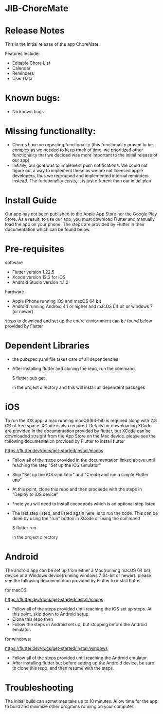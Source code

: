 
# JIB-ChoreMate 

# Release Notes

This is the initial release of the app ChoreMate

Features include:
- Editable Chore List
- Calendar
- Reminders
- User Data 

# Known bugs:
- No known bugs

# Missing functionality:
- Chores have no repeating functionality (this functionality proved to be complex as we needed to keep track of time, we prioritized other functionality that we decided was more important to the initial release of our app)
- Initially, our goal was to implement push notifications. We could not figure out a way to implement these as we are not licensed apple developers, thus we regrouped and implemented internal reminders instead. The functionality exists, it is just different than our initial plan

# Install Guide
Our app has not been published to the Apple App Store nor the Google Play Store. As a result, to use our app, you must download Flutter and manually load the app on your phone. The steps are provided by Flutter in their documentation which can be found below. 

# Pre-requisites

software
- Flutter version 1.22.5
- Xcode version 12.3 for iOS
- Android Studio version 4.1.2

hardware
- Apple iPhone running iOS and macOS 64 bit
- Android running Android 4.1 or higher and macOS 64 bit or windows 7 (or newer)


steps to download and set up the entire enviornment can be found below provided by Flutter

# Dependent Libraries

- the pubspec.yaml file takes care of all dependencies
- After installing flutter and cloning the repo, run the command 

  $ flutter pub get 
  
  in the project directory and this will install all dependent packages


# iOS
To run the iOS app, a mac running macOS(64-bit) is required along with 2.8 GB of free space. XCode is also required. Details for downloading XCode are provided in the documentation provided by flutter, but XCode can be downloaded straight from the App Store on the Mac device. 
please see the following documentation provided by Flutter to install flutter

  https://flutter.dev/docs/get-started/install/macos
  
- Follow all of the steps provided in the documentation linked above until reaching the step "Set up the iOS simulator" 
- Skip "Set up the iOS simulator" and "Create and run a simple Flutter app"
- At this point, clone this repo and then proceede with the steps in "Deploy to iOS device"
- *note you will need to install cocoapods which is an optional step listed
- The last step listed, and listed again here, is to run the code. This can be done by using the "run" button in XCode or using the command 

  $ flutter run
  
  in the project directory 

# Android
The android app can be set up from either a Mac(running macOS 64 bit) device or a Windows device(running windows 7 64-bit or newer). 
please see the following documentation provided by Flutter to install flutter

for macOS: 

https://flutter.dev/docs/get-started/install/macos
- Follow all of the steps provided until reaching the iOS set up steps. At this point, skip down to Android setup. 
- Clone this repo then
- Follow the steps in Android set up, but stopping before the Android emulator. 

for windows: 

https://flutter.dev/docs/get-started/install/windows
- Follow all of the steps provided until reaching the Android emulator. 
- After installing flutter but before setting up the Android device, be sure to clone this repo, and then resume with the steps.

# Troubleshooting

The initial build can sometimes take up to 10 minutes. Allow time for the app to build and minimize other programs running on your computer. 




